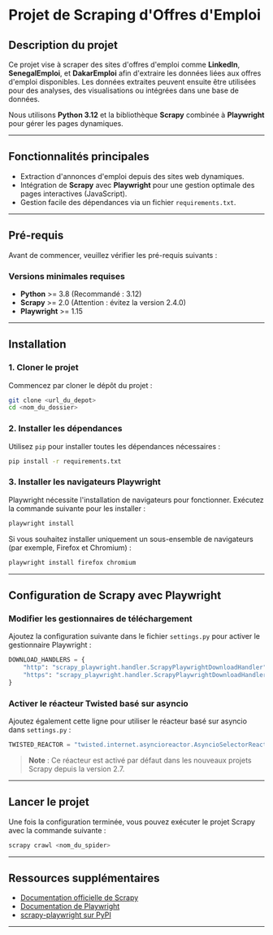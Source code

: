 # Projet de Scraping d'Offres d'Emploi

## Description du projet
Ce projet vise à scraper des sites d'offres d'emploi comme **LinkedIn**, **SenegalEmploi**, et **DakarEmploi** afin d'extraire les données liées aux offres d'emploi disponibles. Les données extraites peuvent ensuite être utilisées pour des analyses, des visualisations ou intégrées dans une base de données.

Nous utilisons **Python 3.12** et la bibliothèque **Scrapy** combinée à **Playwright** pour gérer les pages dynamiques.

---

## Fonctionnalités principales
- Extraction d'annonces d'emploi depuis des sites web dynamiques.
- Intégration de **Scrapy** avec **Playwright** pour une gestion optimale des pages interactives (JavaScript).
- Gestion facile des dépendances via un fichier `requirements.txt`.

---

## Pré-requis
Avant de commencer, veuillez vérifier les pré-requis suivants :

### Versions minimales requises
- **Python** >= 3.8 (Recommandé : 3.12)
- **Scrapy** >= 2.0 (Attention : évitez la version 2.4.0)
- **Playwright** >= 1.15

---

## Installation

### 1. Cloner le projet
Commencez par cloner le dépôt du projet :
```bash
git clone <url_du_depot>
cd <nom_du_dossier>
```

### 2. Installer les dépendances
Utilisez `pip` pour installer toutes les dépendances nécessaires :
```bash
pip install -r requirements.txt
```

### 3. Installer les navigateurs Playwright
Playwright nécessite l'installation de navigateurs pour fonctionner. Exécutez la commande suivante pour les installer :
```bash
playwright install
```

Si vous souhaitez installer uniquement un sous-ensemble de navigateurs (par exemple, Firefox et Chromium) :
```bash
playwright install firefox chromium
```

---

## Configuration de Scrapy avec Playwright

### Modifier les gestionnaires de téléchargement
Ajoutez la configuration suivante dans le fichier `settings.py` pour activer le gestionnaire Playwright :
```python
DOWNLOAD_HANDLERS = {
    "http": "scrapy_playwright.handler.ScrapyPlaywrightDownloadHandler",
    "https": "scrapy_playwright.handler.ScrapyPlaywrightDownloadHandler",
}
```

### Activer le réacteur Twisted basé sur asyncio
Ajoutez également cette ligne pour utiliser le réacteur basé sur asyncio dans `settings.py` :
```python
TWISTED_REACTOR = "twisted.internet.asyncioreactor.AsyncioSelectorReactor"
```

> **Note** : Ce réacteur est activé par défaut dans les nouveaux projets Scrapy depuis la version 2.7.

---

## Lancer le projet
Une fois la configuration terminée, vous pouvez exécuter le projet Scrapy avec la commande suivante :
```bash
scrapy crawl <nom_du_spider>
```

---

## Ressources supplémentaires
- [Documentation officielle de Scrapy](https://docs.scrapy.org/)
- [Documentation de Playwright](https://playwright.dev/python/)
- [scrapy-playwright sur PyPI](https://pypi.org/project/scrapy-playwright/)

---
